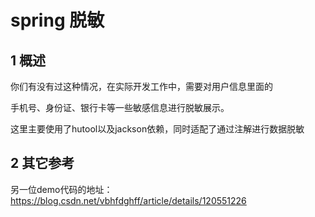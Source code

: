 # spring 脱敏

## 1 概述

你们有没有过这种情况，在实际开发工作中，需要对用户信息里面的

手机号、身份证、银行卡等一些敏感信息进行脱敏展示。

这里主要使用了hutool以及jackson依赖，同时适配了通过注解进行数据脱敏

## 2 其它参考

另一位demo代码的地址：https://blog.csdn.net/vbhfdghff/article/details/120551226